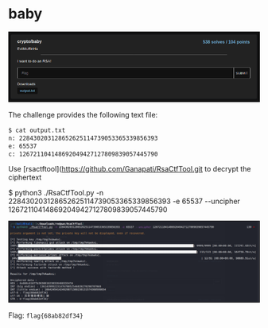 # baby

<p align="center">
    <img src="images/baby-1.png" style="border: 0.8px solid black" caption="Challenge" /><br/>
</p>

The challenge provides the following text file:

```
$ cat output.txt 
n: 228430203128652625114739053365339856393
e: 65537
c: 126721104148692049427127809839057445790
```

Use [rsactftool](https://github.com/Ganapati/RsaCtfTool.git to decrypt the ciphertext 

$ python3 ./RsaCtfTool.py -n 228430203128652625114739053365339856393 -e 65537 --uncipher 126721104148692049427127809839057445790

<p align="center">
    <img src="images/baby-3.png" style="border: 0.8px solid black" caption="rsactftool" /><br/>
</p>

Flag: `flag{68ab82df34}`